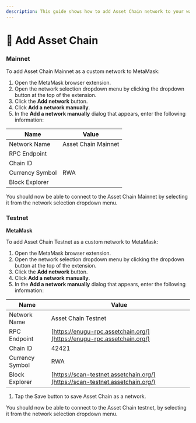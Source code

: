 ```yaml
---
description: This guide shows how to add Asset Chain network to your wallet
---
```


# 🦊 Add Asset Chain

### Mainnet <a href="#metamask" id="metamask"></a>

To add Asset Chain Mainnet as a custom network to MetaMask:

1. Open the MetaMask browser extension.
2. Open the network selection dropdown menu by clicking the dropdown button at the top of the extension.
3. Click the **Add network** button.
4. Click **Add a network manually**.
5. In the **Add a network manually** dialog that appears, enter the following information:

| Name            | Value               |
| --------------- | ------------------- |
| Network Name    | Asset Chain Mainnet |
| RPC Endpoint    |                     |
| Chain ID        |                     |
| Currency Symbol | RWA                 |
| Block Explorer  |                     |

You should now be able to connect to the Asset Chain Mainnet by selecting it from the network selection dropdown menu.

### Testnet <a href="#testnet" id="testnet"></a>

**MetaMask**[**​**](https://docs.base.org/using-base#metamask)

To add Asset Chain Testnet as a custom network to MetaMask:

1. Open the MetaMask browser extension.
2. Open the network selection dropdown menu by clicking the dropdown button at the top of the extension.
3. Click the **Add network** button.
4. Click **Add a network manually**.
5. In the **Add a network manually** dialog that appears, enter the following information:

| Name            | Value                                                                        |
| --------------- | ---------------------------------------------------------------------------- |
| Network Name    | Asset Chain Testnet                                                          |
| RPC Endpoint    | [https://enugu-rpc.assetchain.org/](https://enugu-rpc.assetchain.org/)       |
| Chain ID        | 42421                                                                        |
| Currency Symbol | RWA                                                                          |
| Block Explorer  | [https://scan-testnet.assetchain.org/](https://scan-testnet.assetchain.org/) |

1. Tap the Save button to save Asset Chain as a network.

You should now be able to connect to the Asset Chain testnet, by selecting it from the network selection dropdown menu.

